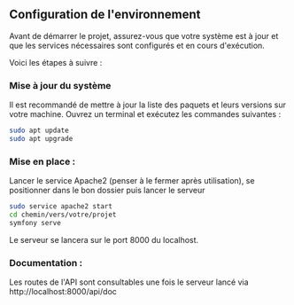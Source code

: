 ## Configuration de l'environnement

Avant de démarrer le projet, assurez-vous que votre système est à jour et que les services nécessaires sont configurés et en cours d'exécution.

Voici les étapes à suivre :

### Mise à jour du système

Il est recommandé de mettre à jour la liste des paquets et leurs versions sur votre machine. Ouvrez un terminal et exécutez les commandes suivantes :
```bash
sudo apt update
sudo apt upgrade
```

### Mise en place :

Lancer le service Apache2 (penser à le fermer après utilisation), se positionner dans le bon dossier puis lancer le serveur
```bash
sudo service apache2 start
cd chemin/vers/votre/projet
symfony serve
```

Le serveur se lancera sur le port 8000 du localhost.

### Documentation :

Les routes de l'API sont consultables une fois le serveur lancé via http://localhost:8000/api/doc
